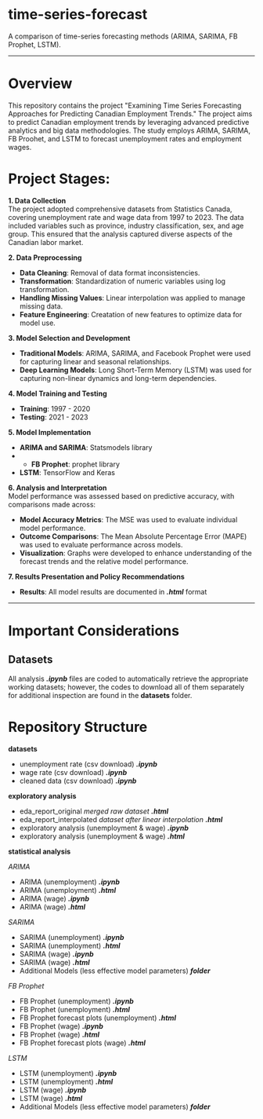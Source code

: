 # time-series-forecast
A comparison of time-series forecasting methods (ARIMA, SARIMA, FB Prophet, LSTM). 

---
# Overview
This repository contains the project "Examining Time Series Forecasting Approaches for Predicting Canadian Employment Trends." The project aims to predict Canadian employment trends by leveraging advanced predictive analytics and big data methodologies. The study employs ARIMA, SARIMA, FB Proohet, and LSTM to forecast unemployment rates and employment wages.

# Project Stages: 

**1. Data Collection**  
The project adopted comprehensive datasets from Statistics Canada, covering unemployment rate and wage data from 1997 to 2023. The data included variables such as province, industry classification, sex, and age group. This ensured that the analysis captured diverse aspects of the Canadian labor market.


**2. Data Preprocessing**  
- **Data Cleaning**: Removal of data format inconsistencies.
- **Transformation**: Standardization of numeric variables using log transformation.
- **Handling Missing Values**: Linear interpolation was applied to manage missing data.
- **Feature Engineering**: Creatation of new features to optimize data for model use.


**3. Model Selection and Development**  
- **Traditional Models**: ARIMA, SARIMA, and Facebook Prophet were used for capturing linear and seasonal relationships.
- **Deep Learning Models**: Long Short-Term Memory (LSTM) was used for capturing non-linear dynamics and long-term dependencies.


**4. Model Training and Testing**  
- **Training**: 1997 - 2020
-  **Testing**: 2021 - 2023

**5. Model Implementation**  
- **ARIMA and SARIMA**: Statsmodels library 
- - **FB Prophet**: prophet library
- **LSTM**: TensorFlow and Keras 


**6. Analysis and Interpretation**  
Model performance was assessed based on predictive accuracy, with comparisons made across:
- **Model Accuracy Metrics**: The MSE was used to evaluate individual model performance.
- **Outcome Comparisons**: The Mean Absolute Percentage Error (MAPE) was used to evaluate performance across models.
- **Visualization**: Graphs were developed to enhance understanding of the forecast trends and the relative model performance.


**7. Results Presentation and Policy Recommendations**  
- **Results**: All model results are documented in ***.html*** format

---

# Important Considerations
## Datasets
All analysis ***.ipynb*** files are coded to automatically retrieve the appropriate working datasets; however, the codes to download all of them separately for additional inspection are found in the **datasets** folder.

# Repository Structure
**datasets**
- unemployment rate (csv download) ***.ipynb***
- wage rate (csv download) ***.ipynb***
- cleaned data (csv download) ***.ipynb***

**exploratory analysis**
- eda_report_original  *merged raw dataset* ***.html***
- eda_report_interpolated *dataset after linear interpolation* ***.html***
- exploratory analysis (unemployment & wage) ***.ipynb***
- exploratory analysis (unemployment & wage) ***.html***

**statistical analysis**

*ARIMA*
- ARIMA (unemployment) ***.ipynb***
- ARIMA (unemployment) ***.html***
- ARIMA (wage) ***.ipynb***
- ARIMA (wage) ***.html***

*SARIMA*
- SARIMA (unemployment) ***.ipynb***
- SARIMA (unemployment) ***.html***
- SARIMA (wage) ***.ipynb***
- SARIMA (wage) ***.html***
- Additional Models (less effective model parameters) ***folder***

*FB Prophet*
- FB Prophet (unemployment) ***.ipynb***
- FB Prophet (unemployment) ***.html***
- FB Prophet forecast plots (unemployment) ***.html***
- FB Prophet (wage) ***.ipynb***
- FB Prophet (wage) ***.html***
- FB Prophet forecast plots (wage) ***.html***

*LSTM*
- LSTM (unemployment) ***.ipynb***
- LSTM (unemployment) ***.html***
- LSTM (wage) ***.ipynb***
- LSTM (wage) ***.html***
- Additional Models (less effective model parameters) ***folder***
